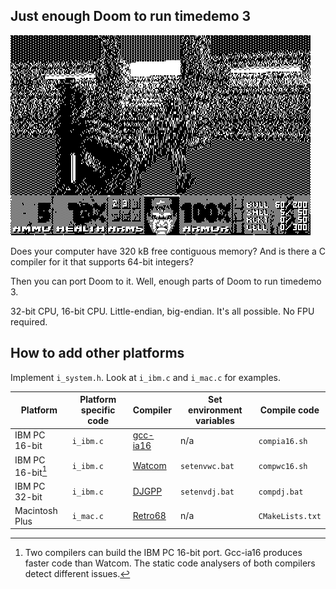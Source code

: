 ## Just enough Doom to run timedemo 3
![Doomtd3](readme_imgs/doomtd3.png?raw=true)

Does your computer have 320 kB free contiguous memory?
And is there a C compiler for it that supports 64-bit integers?

Then you can port Doom to it.
Well, enough parts of Doom to run timedemo 3.

32-bit CPU, 16-bit CPU.
Little-endian, big-endian.
It's all possible.
No FPU required.

## How to add other platforms
Implement `i_system.h`. Look at `i_ibm.c` and `i_mac.c` for examples.

|Platform         |Platform specific code|Compiler                                               |Set environment variables|Compile code    |
|-----------------|----------------------|-------------------------------------------------------|-------------------------|----------------|
|IBM PC 16-bit    |`i_ibm.c`             |[gcc-ia16](https://github.com/tkchia/gcc-ia16)         |n/a                      |`compia16.sh`   |
|IBM PC 16-bit[^1]|`i_ibm.c`             |[Watcom](https://github.com/open-watcom/open-watcom-v2)|`setenvwc.bat`           |`compwc16.sh`   |
|IBM PC 32-bit    |`i_ibm.c`             |[DJGPP](https://github.com/andrewwutw/build-djgpp)     |`setenvdj.bat`           |`compdj.bat`    |
|Macintosh Plus   |`i_mac.c`             |[Retro68](https://github.com/autc04/Retro68)           |n/a                      |`CMakeLists.txt`|

[^1]: Two compilers can build the IBM PC 16-bit port. Gcc-ia16 produces faster code than Watcom. The static code analysers of both compilers detect different issues.
